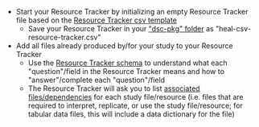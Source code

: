 <!--General resource tracker language -->

* Start your Resource Tracker by initializing an empty Resource Tracker file based on the [Resource Tracker csv template](https://raw.githubusercontent.com/norc-heal/heal-data-pkg-tool/main/heal-csv-resource-tracker.csv)
  * Save your Resource Tracker in your ["dsc-pkg" folder](../../terms/index.md#dsc-pkg-folder) as "heal-csv-resource-tracker.csv"
* Add all files already produced by/for your study to your Resource Tracker
  * Use the [Resource Tracker schema](../../schemas/md_resource_tracker.md) to understand what each "question"/field in the Resource Tracker means and how to "answer"/complete each "question"/field  
  * The Resource Tracker will ask you to list [associated files/dependencies](../../terms/index.md#associated-filesdependencies) for each study file/resource (i.e. files that are required to interpret, replicate, or use the study file/resource; for tabular data files, this will include a data dictionary for the file)